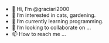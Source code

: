 - 👋 Hi, I’m @graciari2000
- 👀 I’m interested in cats, gardening.
- 🌱 I’m currently learning programming.
- 💞️ I’m looking to collaborate on ...
- 📫 How to reach me ...

<!---
graciari2000/graciari2000 is a ✨ special ✨ repository because its `README.md` (this file) appears on your GitHub profile.
You can click the Preview link to take a look at your changes.
--->
